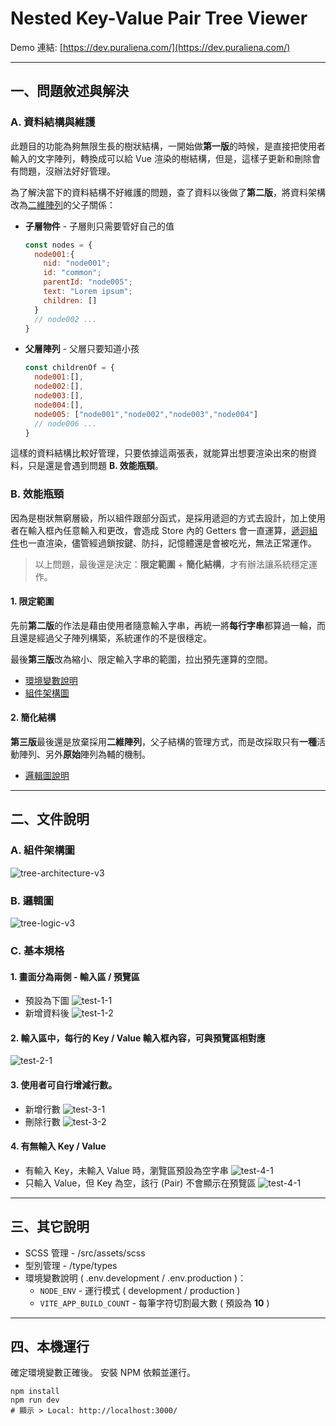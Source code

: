 # Nested Key-Value Pair Tree Viewer

Demo 連結: [https://dev.puraliena.com/](https://dev.puraliena.com/)


---


## 一、問題敘述與解決


### A. 資料結構與維護

此題目的功能為夠無限生長的樹狀結構，一開始做**第一版**的時候，是直接把使用者輸入的文字陣列，轉換成可以給 Vue 渲染的樹結構，但是，這樣子更新和刪除會有問題，沒辦法好好管理。<p>

為了解決當下的資料結構不好維護的問題，查了資料以後做了**第二版**，將資料架構改為[二維陣列](https://raw.githubusercontent.com/a131381568/frontend-cool-quiz/main/quiz-two/doc/tree-logic.jpg)的父子關係：

- **子層物件** - 子層則只需要管好自己的值
  ``` javascript 
  const nodes = {
    node001:{
      nid: "node001";
      id: "common";
      parentId: "node005";
      text: "Lorem ipsum";
      children: []
    }
    // node002 ...
  }
  ```

- **父層陣列** - 父層只要知道小孩
  ``` javascript 
  const childrenOf = {
    node001:[],
    node002:[],
    node003:[],
    node004:[],
    node005: ["node001","node002","node003","node004"]
    // node006 ... 
  }
  ```

這樣的資料結構比較好管理，只要依據這兩張表，就能算出想要渲染出來的樹資料，只是還是會遇到問題 **B. 效能瓶頸**。




### B. 效能瓶頸

因為是樹狀無窮層級，所以組件跟部分函式，是採用遞迴的方式去設計，加上使用者在輸入框內任意輸入和更改，會造成 Store 內的 Getters 會一直運算，[遞迴組件](https://raw.githubusercontent.com/a131381568/frontend-cool-quiz/main/quiz-two/doc/tree-architecture.jpg)也一直渲染，儘管經過鎖按鍵、防抖，記憶體還是會被吃光，無法正常運作。<p>

> 以上問題，最後還是決定：__限定範圍__ + **簡化結構**，才有辦法讓系統穩定運作。

#### 1. 限定範圍

先前**第二版**的作法是藉由使用者隨意輸入字串，再統一將**每行字串**都算過一輪，而且還是經過父子陣列構築，系統運作的不是很穩定。<p>

最後**第三版**改為縮小、限定輸入字串的範圍，拉出預先運算的空間。
- [環境變數說明](https://github.com/a131381568/frontend-cool-quiz/tree/main/quiz-two#%E4%B8%89%E5%85%B6%E5%AE%83%E8%AA%AA%E6%98%8E)
- [組件架構圖](https://github.com/a131381568/frontend-cool-quiz/tree/main/quiz-two#a-%E7%B5%84%E4%BB%B6%E6%9E%B6%E6%A7%8B%E5%9C%96)

#### 2. 簡化結構

**第三版**最後還是放棄採用**二維陣列**，父子結構的管理方式，而是改採取只有**一種**活動陣列、另外**原始**陣列為輔的機制。

- [邏輯圖說明](https://github.com/a131381568/frontend-cool-quiz/tree/main/quiz-two#b-%E9%82%8F%E8%BC%AF%E5%9C%96)


---



## 二、文件說明


### A. 組件架構圖
![tree-architecture-v3](https://raw.githubusercontent.com/a131381568/frontend-cool-quiz/main/quiz-two/doc/tree-architecture-v3.jpg)


### B. 邏輯圖
![tree-logic-v3](https://raw.githubusercontent.com/a131381568/frontend-cool-quiz/main/quiz-two/doc/tree-logic-v3.jpg)



### C. 基本規格

#### 1. 畫面分為兩側 - 輸入區 / 預覽區

- 預設為下圖
  ![test-1-1](https://raw.githubusercontent.com/a131381568/frontend-cool-quiz/main/quiz-two/doc/test2/test-1-1.jpg)
- 新增資料後
  ![test-1-2](https://raw.githubusercontent.com/a131381568/frontend-cool-quiz/main/quiz-two/doc/test2/test-1-2.jpg)


#### 2. 輸入區中，每行的 Key / Value 輸入框內容，可與預覽區相對應

  ![test-2-1](https://raw.githubusercontent.com/a131381568/frontend-cool-quiz/main/quiz-two/doc/test2/test-2-1.jpg)


#### 3. 使用者可自行增減行數。
- 新增行數
  ![test-3-1](https://raw.githubusercontent.com/a131381568/frontend-cool-quiz/main/quiz-two/doc/test2/test-3-1.jpg)
- 刪除行數
  ![test-3-2](https://raw.githubusercontent.com/a131381568/frontend-cool-quiz/main/quiz-two/doc/test2/test-3-2.jpg)


#### 4. 有無輸入 Key / Value

- 有輸入 Key，未輸入 Value 時，瀏覽區預設為空字串
  ![test-4-1](https://raw.githubusercontent.com/a131381568/frontend-cool-quiz/main/quiz-two/doc/test2/test-4-1.jpg)
- 只輸入 Value，但 Key 為空，該行 (Pair) 不會顯示在預覽區
  ![test-4-1](https://raw.githubusercontent.com/a131381568/frontend-cool-quiz/main/quiz-two/doc/test2/test-4-2.jpg)



---



## 三、其它說明

- SCSS 管理 - /src/assets/scss
- 型別管理 - /type/types
- 環境變數說明 ( .env.development / .env.production )：
  - `NODE_ENV` - 運行模式 ( development / production ) 
  - `VITE_APP_BUILD_COUNT` - 每筆字符切割最大數 ( 預設為 **10** )


---



## 四、本機運行
確定環境變數正確後。
安裝 NPM 依賴並運行。
```shell
npm install
npm run dev
# 顯示 > Local: http://localhost:3000/
```
